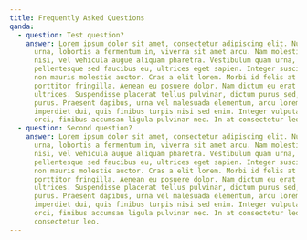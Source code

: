 ```yaml
---
title: Frequently Asked Questions
qanda:
  - question: Test question?
    answer: Lorem ipsum dolor sit amet, consectetur adipiscing elit. Nullam lectus
      urna, lobortis a fermentum in, viverra sit amet arcu. Nam molestie lacinia
      nisi, vel vehicula augue aliquam pharetra. Vestibulum quam urna,
      pellentesque sed faucibus eu, ultrices eget sapien. Integer suscipit massa
      non mauris molestie auctor. Cras a elit lorem. Morbi id felis at nulla
      porttitor fringilla. Aenean eu posuere dolor. Nam dictum eu erat sed
      ultrices. Suspendisse placerat tellus pulvinar, dictum purus sed, tempor
      purus. Praesent dapibus, urna vel malesuada elementum, arcu lorem
      imperdiet dui, quis finibus turpis nisi sed enim. Integer vulputate felis
      orci, finibus accumsan ligula pulvinar nec. In at consectetur leo.
  - question: Second question?
    answer: Lorem ipsum dolor sit amet, consectetur adipiscing elit. Nullam lectus
      urna, lobortis a fermentum in, viverra sit amet arcu. Nam molestie lacinia
      nisi, vel vehicula augue aliquam pharetra. Vestibulum quam urna,
      pellentesque sed faucibus eu, ultrices eget sapien. Integer suscipit massa
      non mauris molestie auctor. Cras a elit lorem. Morbi id felis at nulla
      porttitor fringilla. Aenean eu posuere dolor. Nam dictum eu erat sed
      ultrices. Suspendisse placerat tellus pulvinar, dictum purus sed, tempor
      purus. Praesent dapibus, urna vel malesuada elementum, arcu lorem
      imperdiet dui, quis finibus turpis nisi sed enim. Integer vulputate felis
      orci, finibus accumsan ligula pulvinar nec. In at consectetur leo. In at
      consectetur leo.
---
```

